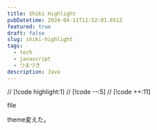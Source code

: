 ```yaml
---
title: Shiki Highlight
pubDatetime: 2024-04-11T11:52:01.651Z
featured: true
draft: false
slug: shiki-highlight
tags:
  - tech
  - javascript
  - つまづき
description: Java
---
```


  // [!code highlight:1]
// [!code --:5]
  // [!code ++:11]

file

theme変えた。
